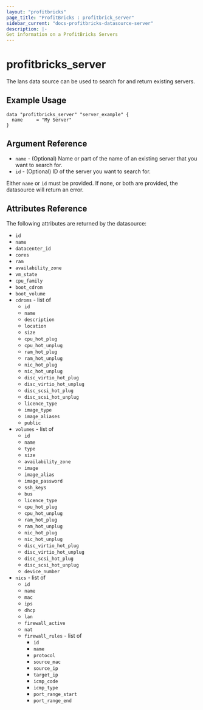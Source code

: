 ```yaml
---
layout: "profitbricks"
page_title: "ProfitBricks : profitbrick_server"
sidebar_current: "docs-profitbricks-datasource-server"
description: |-
Get information on a ProfitBricks Servers
---
```


# profitbricks\_server

The lans data source can be used to search for and return existing servers.

## Example Usage

```hcl
data "profitbricks_server" "server_example" {
  name     = "My Server"
}
```

## Argument Reference

* `name` - (Optional) Name or part of the name of an existing server that you want to search for.
* `id` - (Optional) ID of the server you want to search for.

Either `name` or `id` must be provided. If none, or both are provided, the datasource will return an error.

## Attributes Reference

The following attributes are returned by the datasource:

* `id`
* `name`
* `datacenter_id`
* `cores`
* `ram`
* `availability_zone`
* `vm_state`
* `cpu_family`
* `boot_cdrom`
* `boot_volume`
* `cdroms` - list of
  * `id`
  * `name`
  * `description`
  * `location`
  * `size`
  * `cpu_hot_plug`
  * `cpu_hot_unplug`
  * `ram_hot_plug`
  * `ram_hot_unplug`
  * `nic_hot_plug`
  * `nic_hot_unplug`
  * `disc_virtio_hot_plug`
  * `disc_virtio_hot_unplug`
  * `disc_scsi_hot_plug`
  * `disc_scsi_hot_unplug`
  * `licence_type`
  * `image_type`
  * `image_aliases`
  * `public`
* `volumes` - list of
  * `id`
  * `name`
  * `type`
  * `size`
  * `availability_zone`
  * `image`
  * `image_alias`
  * `image_password`
  * `ssh_keys`
  * `bus`
  * `licence_type`
  * `cpu_hot_plug`
  * `cpu_hot_unplug`
  * `ram_hot_plug`
  * `ram_hot_unplug`
  * `nic_hot_plug`
  * `nic_hot_unplug`
  * `disc_virtio_hot_plug`
  * `disc_virtio_hot_unplug`
  * `disc_scsi_hot_plug`
  * `disc_scsi_hot_unplug`
  * `device_number`
* `nics` - list of
  * `id`
  * `name`
  * `mac`
  * `ips`
  * `dhcp`
  * `lan`
  * `firewall_active`
  * `nat`
  * `firewall_rules` - list of 
    * `id`
    * `name`
    * `protocol`
    * `source_mac`
    * `source_ip`
    * `target_ip`
    * `icmp_code`
    * `icmp_type`
    * `port_range_start`
    * `port_range_end`